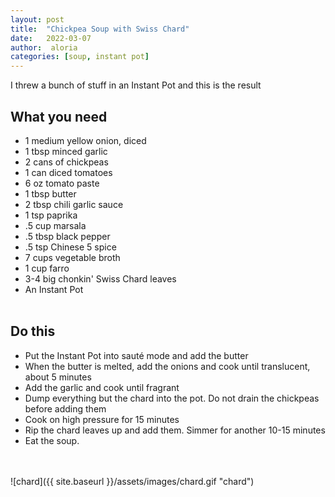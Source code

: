 ```yaml
---
layout: post
title:  "Chickpea Soup with Swiss Chard"
date:   2022-03-07
author:  aloria
categories: [soup, instant pot]
---
```

I threw a bunch of stuff in an Instant Pot and this is the result<br/>

## What you need
* 1 medium yellow onion, diced
* 1 tbsp minced garlic
* 2 cans of chickpeas
* 1 can diced tomatoes
* 6 oz tomato paste
* 1 tbsp butter
* 2 tbsp chili garlic sauce
* 1 tsp paprika
* .5 cup marsala
* .5 tbsp black pepper
* .5 tsp Chinese 5 spice
* 7 cups vegetable broth
* 1 cup farro
* 3-4 big chonkin' Swiss Chard leaves
* An Instant Pot <br/><br/>


## Do this
* Put the Instant Pot into sauté mode and add the butter
* When the butter is melted, add the onions and cook until translucent, about 5 minutes
* Add the garlic and cook until fragrant
* Dump everything but the chard into the pot. Do not drain the chickpeas before adding them
* Cook on high pressure for 15 minutes
* Rip the chard leaves up and add them. Simmer for another 10-15 minutes
* Eat the soup.
<br/>
<br/>
![chard]({{ site.baseurl }}/assets/images/chard.gif "chard")
